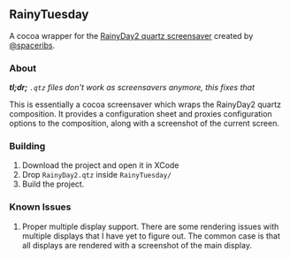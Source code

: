 ## RainyTuesday
A cocoa wrapper for the [RainyDay2 quartz screensaver](http://sribs.blogspot.com/2008/04/rainy-day-2.html) created by [@spaceribs](https://github.com/spaceribs).

### About
_**tl;dr;**_ *`.qtz` files don't work as screensavers anymore, this fixes that*  

This is essentially a cocoa screensaver which wraps the RainyDay2 quartz composition. It provides a configuration sheet and proxies configuration options to the composition, along with a screenshot of the current screen.

### Building
1. Download the project and open it in XCode
2. Drop `RainyDay2.qtz` inside `RainyTuesday/`
3. Build the project.

### Known Issues
1. Proper multiple display support. There are some rendering issues with multiple displays that I have yet to figure out. The common case is that all displays are rendered with a screenshot of the main display.
